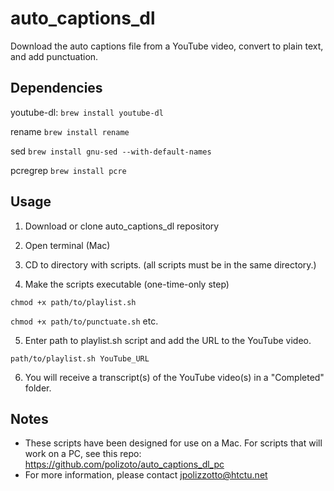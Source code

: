 # auto_captions_dl
Download the auto captions file from a YouTube video, convert to plain text, and add punctuation.

## Dependencies

youtube-dl:
`brew install youtube-dl`

rename
`brew install rename`

sed
`brew install gnu-sed --with-default-names`

pcregrep
`brew install pcre`

## Usage
1) Download or clone auto_captions_dl repository

2) Open terminal (Mac)

3) CD to directory with scripts. (all scripts must be in the same directory.)

4) Make the scripts executable (one-time-only step)

`chmod +x path/to/playlist.sh`

`chmod +x path/to/punctuate.sh` etc.

5) Enter path to playlist.sh script and add the URL to the YouTube video.

`path/to/playlist.sh YouTube_URL`

6) You will receive a transcript(s) of the YouTube video(s) in a "Completed" folder.

## Notes

- These scripts have been designed for use on a Mac. For scripts that will work on a PC, see this repo: https://github.com/polizoto/auto_captions_dl_pc
- For more information, please contact jpolizzotto@htctu.net
